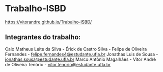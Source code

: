 # Trabalho-ISBD
https://vitorandre.github.io/Trabalho-ISBD/


## Integrantes do trabalho: 

Caio Matheus Leite da Silva - 
Érick de Castro Silva - 
Felipe de Oliveira Fernandes - felipe.fernandes4@estudante.ufla.br
Jonathas Luis de Sousa - jonathas.sousa@estudante.ufla.br
Marco Antônio Magalhães - 
Vitor André de Oliveira Tenório - vitor.tenorio@estudante.ufla.br
